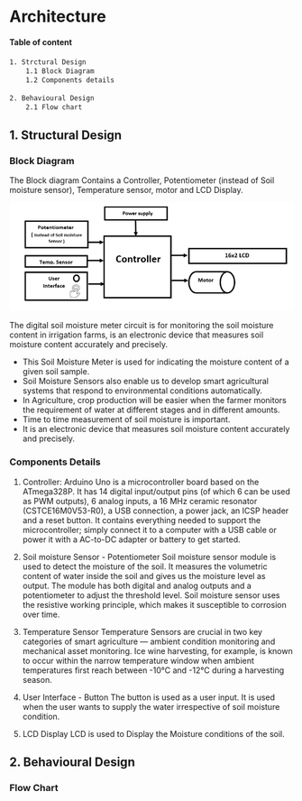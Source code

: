 # Architecture 
####  Table of content

    1. Strctural Design
        1.1 Block Diagram
        1.2 Components details
        
    2. Behavioural Design
        2.1 Flow chart
     
     
## 1. Structural Design

  ### Block Diagram

   The Block diagram Contains a Controller, Potentiometer (instead of Soil moisture sensor), Temperature sensor, motor and LCD Display.
   
  
   ![Block Diagram](https://github.com/ShamaTorgal/M2-EmbSys/blob/main/Project/2_Architecture/Block%20Diagram.png)


The digital soil moisture meter circuit is for monitoring the soil moisture content in irrigation farms, is an electronic device that measures soil moisture content accurately and precisely.
*	This Soil Moisture Meter is used for indicating the moisture content of a given soil sample.
*	Soil Moisture Sensors also enable us to develop smart agricultural systems that respond to environmental conditions automatically.
*	In Agriculture, crop production will be easier when the farmer monitors the requirement of water at different stages and in different amounts. 
*	Time to time measurement of soil moisture is important.
*	It is an electronic device that measures soil moisture content accurately and precisely.

### Components Details

1.	Controller: 
Arduino Uno is a microcontroller board based on the ATmega328P. It has 14 digital input/output pins (of which 6 can be used as PWM outputs), 6 analog inputs, a 16 MHz ceramic resonator (CSTCE16M0V53-R0), a USB connection, a power jack, an ICSP header and a reset button. It contains everything needed to support the microcontroller; simply connect it to a computer with a USB cable or power it with a AC-to-DC adapter or battery to get started.


2.	Soil moisture Sensor - Potentiometer
   Soil moisture sensor module is used to detect the moisture of the soil. It measures the volumetric content of water inside the soil and gives us the moisture level as output. The module has both digital and analog outputs and a potentiometer to adjust the threshold level.
   Soil moisture sensor uses the resistive working principle, which makes it susceptible to corrosion over time. 
   

3.	Temperature Sensor
Temperature Sensors are crucial in two key categories of smart agriculture — ambient condition monitoring and mechanical asset monitoring. Ice wine harvesting, for example, is known to occur within the narrow temperature window when ambient temperatures first reach between -10°C and -12°C during a harvesting season.

4. User Interface - Button
The button is used as a user input. It is used when the user wants to supply the water irrespective of soil moisture condition. 

5.	LCD Display
LCD is used to Display the Moisture conditions of the soil.

## 2. Behavioural Design

### Flow Chart
